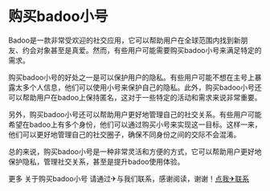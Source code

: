 # 购买badoo小号

Badoo是一款非常受欢迎的社交应用，它可以帮助用户在全球范围内找到新朋友、约会对象甚至是真爱。然而，有些用户可能需要购买badoo小号来满足特定的需求。

购买badoo小号的好处之一是可以保护用户的隐私。有些用户可能不想在主号上暴露太多个人信息，他们可以使用小号来保护自己的隐私。此外，购买badoo小号还可以帮助用户在badoo上保持匿名，这对于一些特定的活动和需求来说非常重要。

另外，购买badoo小号还可以帮助用户更好地管理自己的社交关系。有些用户可能希望在badoo上有多个身份，他们可以通过购买小号来实现这一目标。这样一来，他们可以更好地管理自己的社交圈子，确保不同身份之间的交际不会混淆。

总的来说，购买badoo小号是一种非常灵活和方便的方式，它可以帮助用户更好地保护隐私，管理社交关系，甚至是提升badoo使用体验。

更多 关于购买badoo小号 请通过✈与我们联系，感谢阅读，谢谢！[点我✈联系](https://gg.k02.cc)